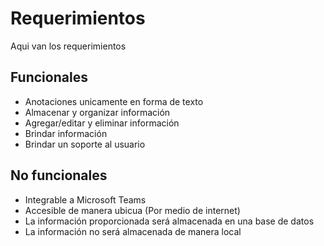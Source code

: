 # Requerimientos
Aqui van los requerimientos


## Funcionales
-	Anotaciones unicamente en forma de texto
- Almacenar y organizar información
- Agregar/editar y eliminar información
- Brindar información
- Brindar un soporte al usuario 
## No funcionales
-	Integrable a Microsoft Teams
-	Accesible de manera ubicua (Por medio de internet)
- La información proporcionada será almacenada en una base de datos
- La información no será almacenada de manera local 
